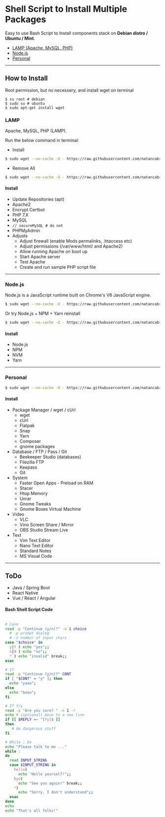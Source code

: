 # Shell Script to Install Multiple Packages
Easy to use Bash Script to Install components stack on **Debian distro / Ubuntu / Mint**. 

* [LAMP (Apache, MySQL, PHP)](#lamp)
* [Node.js](#nodejs)
* [Personal](#personal)

----

## How to Install 

Root permission, but no necessery, and install wget on terminal

```
$ su root # debian
$ sudo su # ubuntu
$ sudo apt-get install wget
```

### LAMP
Apache, MySQL, PHP (LAMP).

Run the below command in terminal:

* Install 
```bash
$ sudo wget --no-cache -O - https://raw.githubusercontent.com/natancabral/shell-script-to-install-multiple-packages/main/run/lamp.sh | bash
```

* Remove All

```bash
$ sudo wget --no-cache -O - https://raw.githubusercontent.com/natancabral/shell-script-to-install-multiple-packages/main/run/uninstall-lamp.sh | bash
```

#### Install

* Update Repositories (apt)
* Apache2
* Encrypt Certbot
* PHP 7.X
* MySQL
* ```// secureMySQL # do not```
* PHPMyAdmin
* Adjusts
  * Adjust firewall (enable Mods permalinks, .htaccess etc)
  * Adjust permissions (/var/www/html/ and Apache2)
  * Allow running Apache on boot up
  * Start Apache server
  * Test Apache
  * Create and run sample PHP script file

---

### Node.js
Node.js is a JavaScript runtime built on Chrome's V8 JavaScript engine.
```bash
$ sudo wget --no-cache -O - https://raw.githubusercontent.com/natancabral/shell-script-to-install-multiple-packages/main/run/node-js.sh | bash
```
Or try Node.js + NPM + Yarn reinstall
```bash
$ sudo wget --no-cache -O - https://raw.githubusercontent.com/natancabral/shell-script-to-install-multiple-packages/main/run/node-js-npm-yarn-reinstall.sh | bash
```

#### Install

* Node.js
* NPM
* NVM
* Yarn

---

### Personal
```bash
$ sudo wget --no-cache -O - https://raw.githubusercontent.com/natancabral/shell-script-to-install-multiple-packages/main/run/personal.sh | bash
```
#### Install

* Package Manager / wget / cUrl
  * wget
  * cUrl
  * Flatpak
  * Snap
  * Yarn
  * Composer
  * gnome packages
* Database / FTP / Pass / Git
  * Beekeeper Studio (databases)
  * Filezilla FTP
  * Keepass
  * Git
* System
  * Faster Open Apps - Preload on RAM
  * Stacer
  * Htop Memory
  * Unrar
  * Gnome Tweaks
  * Gnome Boxes Virtual Machine
* Video
  * VLC
  * Vino Screen Share / Mirror
  * OBS Studio Stream Live
* Text
  * Vim Text Editor
  * Nano Text Editor
  * Standard Notes
  * MS Visual Code
  

---

## ToDo
* Java / Spring Boot
* React Native
* Vue / React / Angular

#### Bash Shell Script Code

```bash

# Case
read -p "Continue (y/n)?" -n 1 choice 
  # -p prompt dialog
  # -n number of input chars 
case "$choice" in 
  y|Y ) echo "yes";;
  n|N ) echo "no";;
  * ) echo "invalid" break;;
esac

# If
read -p "Continue (y/n)?" CONT
if [ "$CONT" = "y" ]; then
  echo "yaaa";
else
  echo "booo";
fi

# If Y/y
read -p "Are you sure? " -n 1 -r
echo # (optional) move to a new line
if [[ $REPLY =~ ^[Yy]$ ]]
then
   # do dangerous stuff
fi

# While : Do
echo "Please talk to me ..."
while :
do
  read INPUT_STRING
  case $INPUT_STRING in
    hello) 
      echo "Hello yourself!";;
    bye)
      echo "See you again!" break;;
    *) 
      echo "Sorry, I don't understand";;
  esac
done
echo 
echo "That's all folks!"
```
